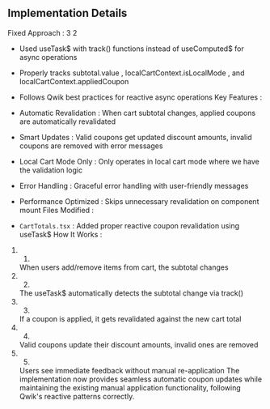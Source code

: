 ## Implementation Details
Fixed Approach : 3 2

- Used useTask$ with track() functions instead of useComputed$ for async operations
- Properly tracks subtotal.value , localCartContext.isLocalMode , and localCartContext.appliedCoupon
- Follows Qwik best practices for reactive async operations
Key Features :

- Automatic Revalidation : When cart subtotal changes, applied coupons are automatically revalidated
- Smart Updates : Valid coupons get updated discount amounts, invalid coupons are removed with error messages
- Local Cart Mode Only : Only operates in local cart mode where we have the validation logic
- Error Handling : Graceful error handling with user-friendly messages
- Performance Optimized : Skips unnecessary revalidation on component mount
Files Modified :

- `CartTotals.tsx` : Added proper reactive coupon revalidation using useTask$
How It Works :

1. 1.
   When users add/remove items from cart, the subtotal changes
2. 2.
   The useTask$ automatically detects the subtotal change via track()
3. 3.
   If a coupon is applied, it gets revalidated against the new cart total
4. 4.
   Valid coupons update their discount amounts, invalid ones are removed
5. 5.
   Users see immediate feedback without manual re-application
The implementation now provides seamless automatic coupon updates while maintaining the existing manual application functionality, following Qwik's reactive patterns correctly.
